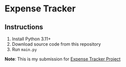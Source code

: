# Expense Tracker

## Instructions

1. Install Python 3.11+
2. Download source code from this repository
3. Run `main.py`

**Note**: This is my submission for [Expense Tracker Project](https://roadmap.sh/projects/expense-tracker)
